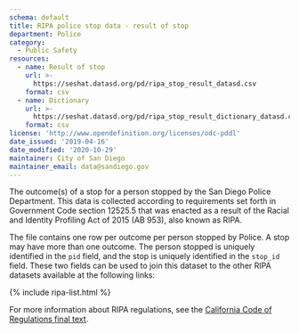 ```yaml
---
schema: default
title: RIPA police stop data - result of stop
department: Police
category:
  - Public Safety
resources:
  - name: Result of stop
    url: >-
      https://seshat.datasd.org/pd/ripa_stop_result_datasd.csv
    format: csv
  - name: Dictionary
    url: >-
      https://seshat.datasd.org/pd/ripa_stop_result_dictionary_datasd.csv
    format: csv
license: 'http://www.opendefinition.org/licenses/odc-pddl'
date_issued: '2019-04-16'
date_modified: '2020-10-29'
maintainer: City of San Diego
maintainer_email: data@sandiego.gov
---
```

The outcome(s) of a stop for a person stopped by the San Diego Police Department. This data is collected according to requirements set forth in Government Code section 12525.5 that was enacted as a result of the Racial and Identity Profiling Act of 2015 (AB 953), also known as RIPA.

<!--more-->

The file contains one row per outcome per person stopped by Police. A stop may have more than one outcome. The person stopped is uniquely identified in the `pid` field, and the stop is uniquely identified in the `stop_id` field. These two fields can be used to join this dataset to the other RIPA datasets available at the following links:

{% include ripa-list.html %}

For more information about RIPA regulations, see the [California Code of Regulations final text](https://oag.ca.gov/sites/all/files/agweb/pdfs/ripa/stop-data-reg-final-text-110717.pdf?).